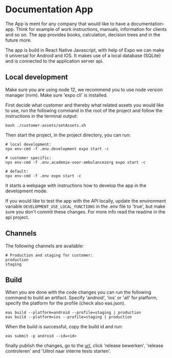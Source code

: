 # Documentation App

The App is ment for any company that would like to have a documentation-app.
Think for example of work instructions, manuals, information for clients and so on.
The app provides books, calculation, decision trees and in the future more.

The app is build in React Native Javascript, with help of Expo we can make it universal for Android and IOS. 
It makes use of a local database (SQLite) and is connected to the application server api.

## Local development

Make sure you are using node 12, we recommend you to use node version manager (nvm).
Make sure 'expo cli' is installed.

First decide what customer and thereby what related assets you would like to use, 
run the following command in the root of the project and follow the instructions in the terminal output:

    bash ./customer-assets/setAssets.sh

Then start the project, in the project directory, you can run:

    # local development:
    npx env-cmd -f .env.development expo start -c

    # customer specific:
    npx env-cmd -f .env.academie-voor-ambulancezorg expo start -c
    
    # default:
    npx env-cmd -f .env expo start -c

It starts a webpage with instructions how to develop the app in the development mode.

If you would like to test the app with the API locally, update the environment variable
`DEVELOPMENT_USE_LOCAL_FUNCTIONS` in the .env file to 'true', but make sure you don't
commit these changes. For more info read the readme in the api project.

## Channels

The following channels are available:

    # Production and staging for customer:
    production
    staging

## Build

When you are done with the code changes you can run the following command to build an artifact. 
Specify 'android', 'ios' or 'all' for platform, specify the platform for the profile (check also eas.json).

    eas build --platform=android --profile=staging | production
    eas build --platform=ios --profile=staging | production

When the build is successful, copy the build id and run:

    eas submit -p android --id=<id>

finally publish the changes, go to the [url](https://play.google.com/console/u/0/developers/4874062365169363132/app/4972026240016024530/tracks/internal-testing),
click 'release bewerken', 'release controleren' and 'Uitrol naar interne tests starten'.